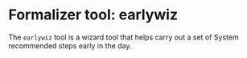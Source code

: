 # Formalizer tool: earlywiz

The `earlywiz` tool is a wizard tool that helps carry out a set of System recommended
steps early in the day.
